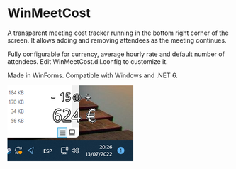 # WinMeetCost
A transparent meeting cost tracker running in the bottom right corner of the screen. It allows adding and removing attendees as the meeting continues.

Fully configurable for currency, average hourly rate and default number of attendees. 
Edit WinMeetCost.dll.config to customize it. 

Made in WinForms. Compatible with Windows and .NET 6.

![Screenshot](./WinMeetCost.png)

